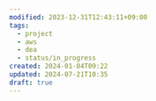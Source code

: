 ```yaml
---
modified: 2023-12-31T12:43:11+09:00
tags:
  - project
  - aws
  - dea
  - status/in_progress
created: 2024-01-04T09:22
updated: 2024-07-21T10:35
draft: true
---
```



